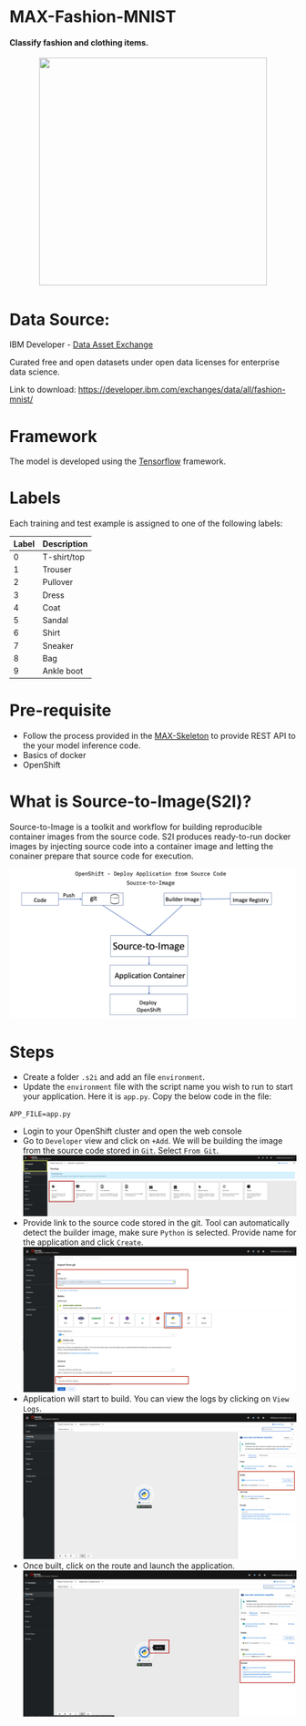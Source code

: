 

# MAX-Fashion-MNIST

#### Classify fashion and clothing items. 

<div align="center">
  <img src="https://github.com/SSaishruthi/max-fashion-mnist/raw/master/samples/data.png" height="400" width="400">
</div>

# Data Source: 

IBM Developer - [Data Asset Exchange](https://developer.ibm.com/exchanges/data/)

Curated free and open datasets under open data licenses for enterprise data science.

Link to download: https://developer.ibm.com/exchanges/data/all/fashion-mnist/

# Framework

The model is developed using the [Tensorflow](https://www.tensorflow.org/) framework.

# Labels
Each training and test example is assigned to one of the following labels:

| Label | Description |
| --- | --- |
| 0 | T-shirt/top |
| 1 | Trouser |
| 2 | Pullover |
| 3 | Dress |
| 4 | Coat |
| 5 | Sandal |
| 6 | Shirt |
| 7 | Sneaker |
| 8 | Bag |
| 9 | Ankle boot |

# Pre-requisite

- Follow the process provided in the [MAX-Skeleton](https://github.com/IBM/MAX-Skeleton) to provide REST API to the your model inference code.
- Basics of docker
- OpenShift

# What is Source-to-Image(S2I)?

Source-to-Image is a toolkit and workflow for building reproducible container images from the source code. S2I produces ready-to-run docker images by injecting source code into a container image and letting the conainer prepare that source code for execution.

![1](images/s2i.png)

# Steps

- Create a folder `.s2i` and add an file `environment`.
- Update the `environment` file with the script name you wish to run to start your application. Here it is `app.py`. Copy the below code in the file:
```
APP_FILE=app.py
```
- Login to your OpenShift cluster and open the web console
- Go to `Developer` view and click on `+Add`. We will be building the image from the source code stored in `Git`. Select `From Git`.
![2](images/img1.png)
- Provide link to the source code stored in the git. Tool can automatically detect the builder image, make sure `Python` is selected. Provide name for the application and click `Create`.
![3](images/img2.png)
- Application will start to build. You can view the logs by clicking on `View Logs`.
![4](images/img4.png)
- Once built, click on the route and launch the application.
![5](images/img5.png)
